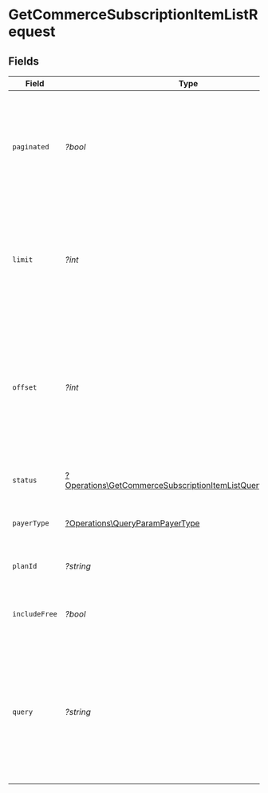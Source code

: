 # GetCommerceSubscriptionItemListRequest


## Fields

| Field                                                                                                                                     | Type                                                                                                                                      | Required                                                                                                                                  | Description                                                                                                                               |
| ----------------------------------------------------------------------------------------------------------------------------------------- | ----------------------------------------------------------------------------------------------------------------------------------------- | ----------------------------------------------------------------------------------------------------------------------------------------- | ----------------------------------------------------------------------------------------------------------------------------------------- |
| `paginated`                                                                                                                               | *?bool*                                                                                                                                   | :heavy_minus_sign:                                                                                                                        | Whether to paginate the results.<br/>If true, the results will be paginated.<br/>If false, the results will not be paginated.             |
| `limit`                                                                                                                                   | *?int*                                                                                                                                    | :heavy_minus_sign:                                                                                                                        | Applies a limit to the number of results returned.<br/>Can be used for paginating the results together with `offset`.                     |
| `offset`                                                                                                                                  | *?int*                                                                                                                                    | :heavy_minus_sign:                                                                                                                        | Skip the first `offset` results when paginating.<br/>Needs to be an integer greater or equal to zero.<br/>To be used in conjunction with `limit`. |
| `status`                                                                                                                                  | [?Operations\GetCommerceSubscriptionItemListQueryParamStatus](../../Models/Operations/GetCommerceSubscriptionItemListQueryParamStatus.md) | :heavy_minus_sign:                                                                                                                        | Filter subscription items by status                                                                                                       |
| `payerType`                                                                                                                               | [?Operations\QueryParamPayerType](../../Models/Operations/QueryParamPayerType.md)                                                         | :heavy_minus_sign:                                                                                                                        | Filter subscription items by payer type                                                                                                   |
| `planId`                                                                                                                                  | *?string*                                                                                                                                 | :heavy_minus_sign:                                                                                                                        | Filter subscription items by plan ID                                                                                                      |
| `includeFree`                                                                                                                             | *?bool*                                                                                                                                   | :heavy_minus_sign:                                                                                                                        | Whether to include free plan subscription items                                                                                           |
| `query`                                                                                                                                   | *?string*                                                                                                                                 | :heavy_minus_sign:                                                                                                                        | Search query to filter subscription items by email, user first name, user last name, or organization name.<br/>Supports partial matching. |